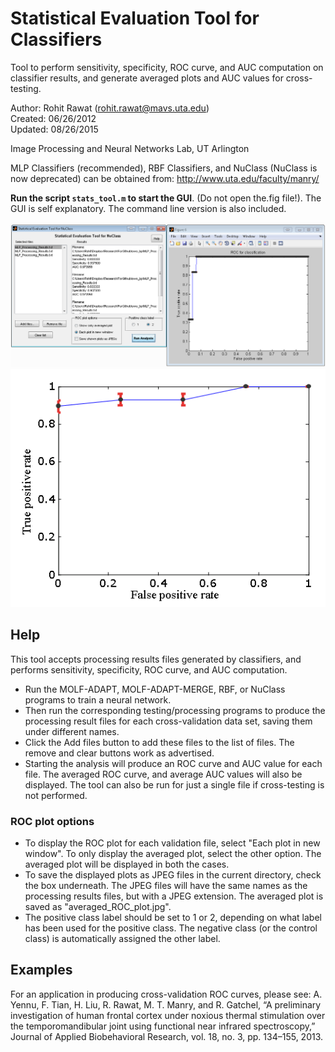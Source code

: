 Statistical Evaluation Tool for Classifiers
===========================================

Tool to perform sensitivity, specificity, ROC curve, and AUC computation on
classifier results, and generate averaged plots and AUC values for cross-testing.

Author: Rohit Rawat (rohit.rawat@mavs.uta.edu)  
Created: 06/26/2012  
Updated: 08/26/2015

Image Processing and Neural Networks Lab, UT Arlington

MLP Classifiers (recommended), RBF Classifiers, and NuClass (NuClass is now deprecated)
can be obtained from: http://www.uta.edu/faculty/manry/

**Run the script `stats_tool.m` to start the GUI**. (Do not open the.fig file!).
The GUI is self explanatory. The command line version is also included.

![Screenshot](screenshot_stats_tool.png)
![Average ROI with error bars](ROI_error_bars.png)

Help
----
This tool accepts processing results files generated by classifiers, and performs
sensitivity, specificity, ROC curve, and AUC computation.
* Run the MOLF-ADAPT, MOLF-ADAPT-MERGE, RBF, or NuClass programs to train a
neural network.
* Then run the corresponding testing/processing programs to produce the
processing result files for each cross-validation data set, saving them under
different names.
* Click the Add files button to add these files to the list of files. The
remove and clear buttons work as advertised.
* Starting the analysis will produce an ROC curve and AUC value for each file.
The averaged ROC curve, and average AUC values will also be displayed. The
tool can also be run for just a single file if cross-testing is not performed.

### ROC plot options
* To display the ROC plot for each validation file, select "Each plot in new
window". To only display the averaged plot, select the other option. The
averaged plot will be displayed in both the cases.
* To save the displayed plots as JPEG files in the current directory, check the box
underneath. The JPEG files will have the same names as the processing
results files, but with a JPEG extension. The averaged plot is saved as
"averaged_ROC_plot.jpg".
* The positive class label should be set to 1 or 2, depending on what label has
been used for the positive class. The negative class (or the control class) is
automatically assigned the other label.

Examples
--------
For an application in producing cross-validation ROC curves, please see:
A. Yennu, F. Tian, H. Liu, R. Rawat, M. T. Manry, and R. Gatchel,
“A preliminary investigation of human frontal cortex under noxious thermal 
stimulation over the temporomandibular joint using functional near infrared 
spectroscopy,” Journal of Applied Biobehavioral Research, vol. 18, no. 3, pp. 
134–155, 2013.

